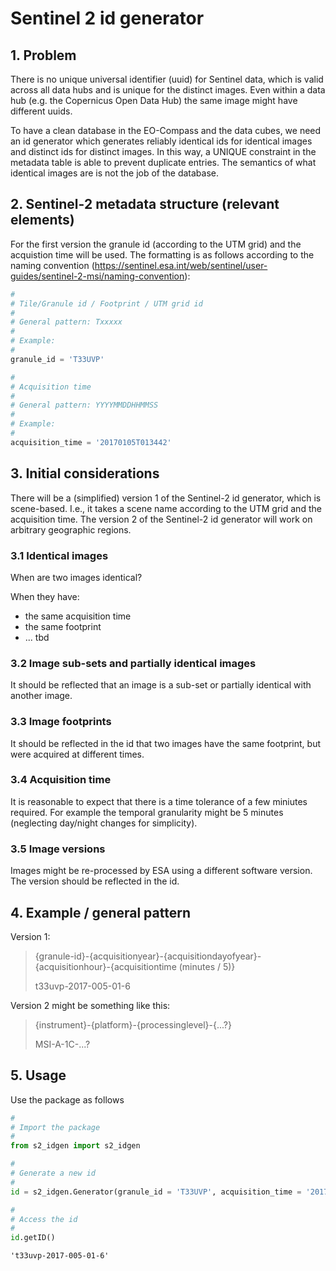 
# Sentinel 2 id generator

## 1. Problem

There is no unique universal identifier (uuid) for Sentinel data, which is valid across all data hubs and is unique for the distinct images. Even within a data hub (e.g. the Copernicus Open Data Hub) the same image might have different uuids.

To have a clean database in the EO-Compass and the data cubes, we need an id generator which generates reliably identical ids for identical images and distinct ids for distinct images. In this way, a UNIQUE constraint in the metadata table is able to prevent duplicate entries. The semantics of what identical images are is not the job of the database.

## 2. Sentinel-2 metadata structure (relevant elements)

For the first version the granule id (according to the UTM grid) and the acquistion time will be used. The formatting is as follows according to the naming convention (https://sentinel.esa.int/web/sentinel/user-guides/sentinel-2-msi/naming-convention):


```python
#
# Tile/Granule id / Footprint / UTM grid id
#
# General pattern: Txxxxx
#
# Example:
#
granule_id = 'T33UVP'

#
# Acquisition time
#
# General pattern: YYYYMMDDHHMMSS
#
# Example:
#
acquisition_time = '20170105T013442'
```

## 3. Initial considerations

There will be a (simplified) version 1 of the Sentinel-2 id generator, which is scene-based. I.e., it takes a scene name according to the UTM grid and the acquisition time. The version 2 of the Sentinel-2 id generator will work on arbitrary geographic regions.

### 3.1 Identical images 

When are two images identical?

When they have:

- the same acquisition time
- the same footprint
- ... tbd

### 3.2 Image sub-sets and partially identical images

It should be reflected that an image is a sub-set or partially identical with another image.

### 3.3 Image footprints

It should be reflected in the id that two images have the same footprint, but were acquired at different times.

### 3.4 Acquisition time

It is reasonable to expect that there is a time tolerance of a few miniutes required. For example the temporal granularity might be 5 minutes (neglecting day/night changes for simplicity).

### 3.5 Image versions

Images might be re-processed by ESA using a different software version. The version should be reflected in the id.


## 4. Example / general pattern

Version 1:

> {granule-id}-{acquisitionyear}-{acquisitiondayofyear}-{acquisitionhour}-{acquisitiontime (minutes / 5)}
>
> t33uvp-2017-005-01-6

Version 2 might be something like this:
> {instrument}-{platform}-{processinglevel}-{...?}
>
> MSI-A-1C-...?

## 5. Usage

Use the package as follows


```python
#
# Import the package
#
from s2_idgen import s2_idgen

#
# Generate a new id
#
id = s2_idgen.Generator(granule_id = 'T33UVP', acquisition_time = '20170105T013442')

#
# Access the id
#
id.getID()
```




    't33uvp-2017-005-01-6'


